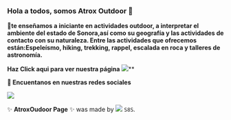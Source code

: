 ### Hola a todos, somos Atrox Outdoor  👋

**🌱te enseñamos a iniciante en actividades outdoor, a interpretar el ambiente del estado de Sonora,así como su geografía y las actividades de contacto con su naturaleza. Entre las actividades que ofrecemos están:Espeleísmo, hiking, trekking, rappel, escalada en roca y talleres de astronomía.**


**Haz Click aqui para ver nuestra página** [<img src="https://img.icons8.com/nolan/64/moleskine.png"/>](https://atroxoutddor.github.io/)**


**💬 Encuentanos en nuestras redes sociales**

[<img src="https://img.icons8.com/doodle/48/000000/facebook-new.png"/> ](https://www.facebook.com/Atrox-Outdoor-418768818896826)



 ✨ **AtroxOudoor Page** ✨  was made by   [<img src="https://img.icons8.com/ios/50/000000/8-circle.png"/>](https://twitter.com/Simple8Signific) `S8S`.
<!--
**AtroxOudoor** is a ✨ _special_ ✨ repository because its `README.md` (this file) appears on your GitHub profile.



